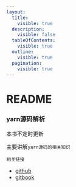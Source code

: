 ```yaml
---
layout:
  title:
    visible: true
  description:
    visible: false
  tableOfContents:
    visible: true
  outline:
    visible: true
  pagination:
    visible: true
---
```


# README

### yarn源码解析

本书不定时更新

主要讲解`yarn源码的相关知识`&#x20;

`相关链接`

* [github](https://github.com/2239559319/yarn-principle-analysis)
* [gitbook](https://2239559319.gitbook.io/yarn-yuan-li-jie-xi)
